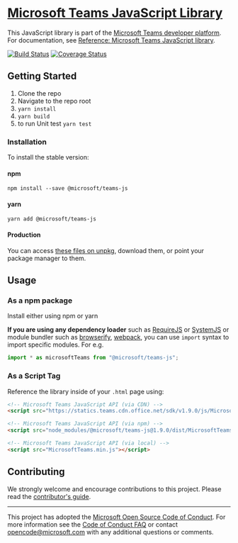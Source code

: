 # [Microsoft Teams JavaScript Library](https://msdn.microsoft.com/en-us/microsoft-teams/)

This JavaScript library is part of the [Microsoft Teams developer platform](https://msdn.microsoft.com/en-us/microsoft-teams/). For documentation, see [Reference: Microsoft Teams JavaScript library](https://docs.microsoft.com/en-us/javascript/api/overview/msteams-client).

[![Build Status](https://travis-ci.org/OfficeDev/microsoft-teams-library-js.svg?branch=master)](https://travis-ci.org/OfficeDev/microsoft-teams-library-js)
[![Coverage Status](https://coveralls.io/repos/github/OfficeDev/microsoft-teams-library-js/badge.svg?branch=master)](https://coveralls.io/github/OfficeDev/microsoft-teams-library-js?branch=master)

## Getting Started

1.  Clone the repo
2.  Navigate to the repo root
3.  `yarn install`
4.  `yarn build`
5.  to run Unit test `yarn test`

### Installation

To install the stable version:

#### npm

`npm install --save @microsoft/teams-js`

#### yarn

`yarn add @microsoft/teams-js`

#### Production

You can access [these files on unpkg](https://statics.teams.cdn.office.net/sdk/v1.9.0/js/MicrosoftTeams.min.js), download them, or point your package manager to them.

## Usage

### As a npm package

Install either using npm or yarn

**If you are using any dependency loader** such as [RequireJS](http://requirejs.org/) or [SystemJS](https://github.com/systemjs/systemjs) or module bundler such as [browserify](http://browserify.org/), [webpack](https://webpack.github.io/), you can use `import` syntax to import specific modules. For e.g.

```typescript
import * as microsoftTeams from "@microsoft/teams-js";
```

### As a Script Tag

Reference the library inside of your `.html` page using:

```html
<!-- Microsoft Teams JavaScript API (via CDN) -->
<script src="https://statics.teams.cdn.office.net/sdk/v1.9.0/js/MicrosoftTeams.min.js" integrity="sha384-bcRxWKfzRyPxg/waVm3IsOnaH2Inoh5gGIJNOat79+wq22/BZ+mFuSTUmVc7l2el" crossorigin="anonymous"></script>

<!-- Microsoft Teams JavaScript API (via npm) -->
<script src="node_modules/@microsoft/teams-js@1.9.0/dist/MicrosoftTeams.min.js"></script>

<!-- Microsoft Teams JavaScript API (via local) -->
<script src="MicrosoftTeams.min.js"></script>
```

## Contributing

We strongly welcome and encourage contributions to this project. Please read the [contributor's guide](CONTRIBUTING.md).

---

This project has adopted the [Microsoft Open Source Code of Conduct](https://opensource.microsoft.com/codeofconduct/). For more information see the [Code of Conduct FAQ](https://opensource.microsoft.com/codeofconduct/faq/) or contact [opencode@microsoft.com](mailto:opencode@microsoft.com) with any additional questions or comments.
